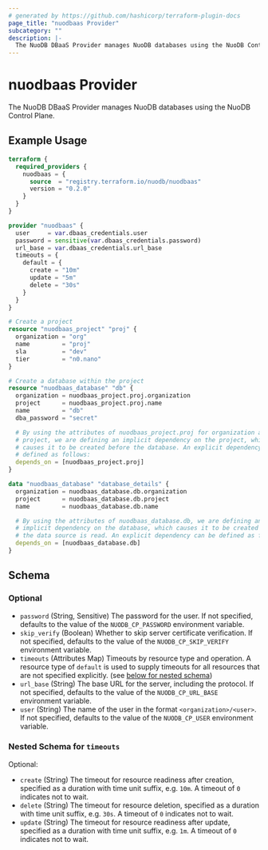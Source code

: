 ```yaml
---
# generated by https://github.com/hashicorp/terraform-plugin-docs
page_title: "nuodbaas Provider"
subcategory: ""
description: |-
  The NuoDB DBaaS Provider manages NuoDB databases using the NuoDB Control Plane.
---
```


# nuodbaas Provider

The NuoDB DBaaS Provider manages NuoDB databases using the NuoDB Control Plane.

## Example Usage

```terraform
terraform {
  required_providers {
    nuodbaas = {
      source  = "registry.terraform.io/nuodb/nuodbaas"
      version = "0.2.0"
    }
  }
}

provider "nuodbaas" {
  user     = var.dbaas_credentials.user
  password = sensitive(var.dbaas_credentials.password)
  url_base = var.dbaas_credentials.url_base
  timeouts = {
    default = {
      create = "10m"
      update = "5m"
      delete = "30s"
    }
  }
}

# Create a project
resource "nuodbaas_project" "proj" {
  organization = "org"
  name         = "proj"
  sla          = "dev"
  tier         = "n0.nano"
}

# Create a database within the project
resource "nuodbaas_database" "db" {
  organization = nuodbaas_project.proj.organization
  project      = nuodbaas_project.proj.name
  name         = "db"
  dba_password = "secret"

  # By using the attributes of nuodbaas_project.proj for organization and
  # project, we are defining an implicit dependency on the project, which
  # causes it to be created before the database. An explicit dependency can be
  # defined as follows:
  depends_on = [nuodbaas_project.proj]
}

data "nuodbaas_database" "database_details" {
  organization = nuodbaas_database.db.organization
  project      = nuodbaas_database.db.project
  name         = nuodbaas_database.db.name

  # By using the attributes of nuodbaas_database.db, we are defining an
  # implicit dependency on the database, which causes it to be created before
  # the data source is read. An explicit dependency can be defined as follows:
  depends_on = [nuodbaas_database.db]
}
```

<!-- schema generated by tfplugindocs -->
## Schema

### Optional

- `password` (String, Sensitive) The password for the user. If not specified, defaults to the value of the `NUODB_CP_PASSWORD` environment variable.
- `skip_verify` (Boolean) Whether to skip server certificate verification. If not specified, defaults to the value of the `NUODB_CP_SKIP_VERIFY` environment variable.
- `timeouts` (Attributes Map) Timeouts by resource type and operation. A resource type of `default` is used to supply timeouts for all resources that are not specified explicitly. (see [below for nested schema](#nestedatt--timeouts))
- `url_base` (String) The base URL for the server, including the protocol. If not specified, defaults to the value of the `NUODB_CP_URL_BASE` environment variable.
- `user` (String) The name of the user in the format `<organization>/<user>`. If not specified, defaults to the value of the `NUODB_CP_USER` environment variable.

<a id="nestedatt--timeouts"></a>
### Nested Schema for `timeouts`

Optional:

- `create` (String) The timeout for resource readiness after creation, specified as a duration with time unit suffix, e.g. `10m`. A timeout of `0` indicates not to wait.
- `delete` (String) The timeout for resource deletion, specified as a duration with time unit suffix, e.g. `30s`. A timeout of `0` indicates not to wait.
- `update` (String) The timeout for resource readiness after update, specified as a duration with time unit suffix, e.g. `1m`. A timeout of `0` indicates not to wait.
